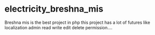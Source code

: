 # electricity_breshna_mis
 Breshna mis is the best project in php this project has a lot of futures like localization admin read write edit delete permission....
